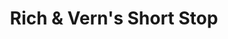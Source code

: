 ---
title: "Rich & Vern's Short Stop"
url: /waterloo/rich-and-verns-short-stop/
shop: convenience
---
